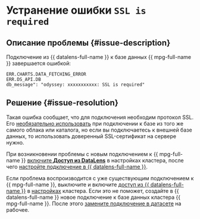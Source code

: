 # Устранение ошибки `SSL is required`


## Описание проблемы {#issue-description}

Подключение из {{ datalens-full-name }} к базе данных {{ mpg-full-name }} завершается ошибкой:

```
ERR.CHARTS.DATA_FETCHING_ERROR
ERR.DS_API.DB
db_message": "odyssey: xxxxxxxxxxx: SSL is required"
```

## Решение {#issue-resolution}

Такая ошибка сообщает, что для подключения необходим протокол SSL. Его [необязательно использовать](../../../managed-postgresql/operations/connect.md) при подключении к базе из того же самого облака или каталога, но если вы подключаетесь к внешней базе данных, то использовать доверенный SSL-сертификат на сервере нужно.

При возникновении проблемы с новым подключением к {{ mpg-full-name }} [включите **Доступ из DataLens**](../../../managed-postgresql/operations/datalens-connect.md#allow-access) в настройках кластера, после чего [настройте подключение в {{ datalens-full-name }}](../../../datalens/operations/connection/create-postgresql.md).

Если проблема воспроизводится с уже существующим подключением к {{ mpg-full-name }}, выключите и включите [доступ из {{ datalens-full-name }}](../../../managed-postgresql/operations/datalens-connect.md#allow-access) в [настройках](../../../managed-postgresql/operations/update.md#change-additional-settings) кластера. Если это не поможет, создайте в {{ datalens-full-name }} новое подключение к базе данных кластера {{ mpg-full-name }}. После этого [замените подключение в датасете](../../../datalens/operations/dataset/replace-connection.md) на рабочее.